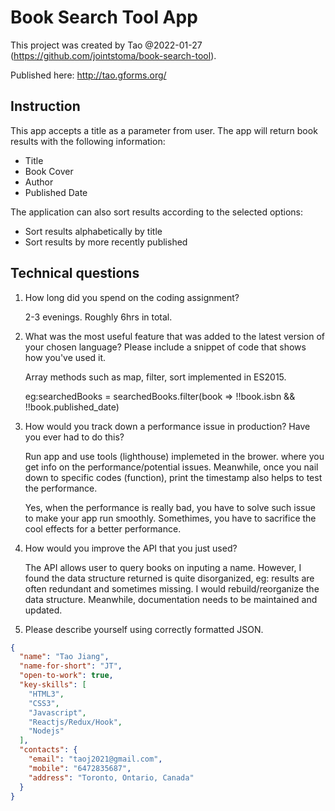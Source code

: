 # Book Search Tool App

This project was created by Tao @2022-01-27
(https://github.com/jointstoma/book-search-tool).

Published here: http://tao.gforms.org/

## Instruction

This app accepts a title as a parameter from user. The app will return book results with the following information:

* Title
* Book Cover
* Author
* Published Date

The application can also sort results according to the selected options:

* Sort results alphabetically by title
* Sort results by more recently published

## Technical questions

1. How long did you spend on the coding assignment?


     2-3 evenings. Roughly 6hrs in total.


2. What was the most useful feature that was added to the latest version of your chosen language? Please include a
   snippet of code that shows how you've used it.


     Array methods such as map, filter, sort implemented in ES2015.

     eg:searchedBooks = searchedBooks.filter(book => !!book.isbn && !!book.published_date)

3. How would you track down a performance issue in production? Have you ever had to do this?


      Run app and use tools (lighthouse) implemeted in the brower. where you get info on the performance/potential issues.
      Meanwhile, once you nail down to specific codes (function), print the timestamp also helps to test the performance.

      Yes, when the performance is really bad, you have to solve such issue to make your app run smoothly. Somethimes, you
      have to sacrifice the cool effects for a better performance.

4. How would you improve the API that you just used?


      The API allows user to query books on inputing a name. However, I found the data structure returned is quite
      disorganized, eg: results are often redundant and sometimes missing. I would rebuild/reorganize the data structure.
      Meanwhile, documentation needs to be maintained and updated.

5. Please describe yourself using correctly formatted JSON.

```json
{
  "name": "Tao Jiang",
  "name-for-short": "JT",
  "open-to-work": true,
  "key-skills": [
    "HTML3",
    "CSS3",
    "Javascript",
    "Reactjs/Redux/Hook",
    "Nodejs"
  ],
  "contacts": {
    "email": "taoj2021@gmail.com",
    "mobile": "6472835687",
    "address": "Toronto, Ontario, Canada"
  }
}
```


